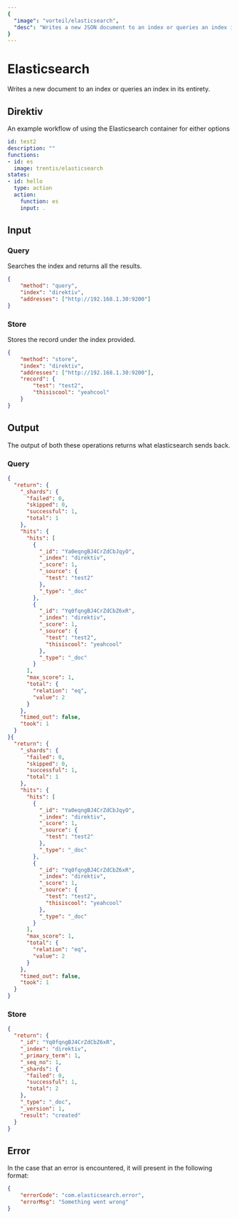 ```yaml
---
{
  "image": "vorteil/elasticsearch",
  "desc": "Writes a new JSON document to an index or queries an index in its entirety."
}
---
```


# Elasticsearch

Writes a new document to an index or queries an index in its entirety.

## Direktiv

An example workflow of using the Elasticsearch container for either options

```yaml
id: test2
description: "" 
functions:
- id: es
  image: trentis/elasticsearch
states:
- id: hello
  type: action
  action:
    function: es
    input: .
```

## Input

### Query

Searches the index and returns all the results.

```json
{
    "method": "query",
    "index": "direktiv",
    "addresses": ["http://192.168.1.30:9200"]
}
```

### Store

Stores the record under the index provided.

```json
{
    "method": "store",
    "index": "direktiv",
    "addresses": ["http://192.168.1.30:9200"],
    "record": {
        "test": "test2",
        "thisiscool": "yeahcool"
    }
}
```

## Output
The output of both these operations returns what elasticsearch sends back.

### Query
```json
{
  "return": {
    "_shards": {
      "failed": 0,
      "skipped": 0,
      "successful": 1,
      "total": 1
    },
    "hits": {
      "hits": [
        {
          "_id": "Ya0eqngBJ4CrZdCbJqyO",
          "_index": "direktiv",
          "_score": 1,
          "_source": {
            "test": "test2"
          },
          "_type": "_doc"
        },
        {
          "_id": "Yq0fqngBJ4CrZdCbZ6xR",
          "_index": "direktiv",
          "_score": 1,
          "_source": {
            "test": "test2",
            "thisiscool": "yeahcool"
          },
          "_type": "_doc"
        }
      ],
      "max_score": 1,
      "total": {
        "relation": "eq",
        "value": 2
      }
    },
    "timed_out": false,
    "took": 1
  }
}{
  "return": {
    "_shards": {
      "failed": 0,
      "skipped": 0,
      "successful": 1,
      "total": 1
    },
    "hits": {
      "hits": [
        {
          "_id": "Ya0eqngBJ4CrZdCbJqyO",
          "_index": "direktiv",
          "_score": 1,
          "_source": {
            "test": "test2"
          },
          "_type": "_doc"
        },
        {
          "_id": "Yq0fqngBJ4CrZdCbZ6xR",
          "_index": "direktiv",
          "_score": 1,
          "_source": {
            "test": "test2",
            "thisiscool": "yeahcool"
          },
          "_type": "_doc"
        }
      ],
      "max_score": 1,
      "total": {
        "relation": "eq",
        "value": 2
      }
    },
    "timed_out": false,
    "took": 1
  }
}
```


### Store
```json
{
  "return": {
    "_id": "Yq0fqngBJ4CrZdCbZ6xR",
    "_index": "direktiv",
    "_primary_term": 1,
    "_seq_no": 1,
    "_shards": {
      "failed": 0,
      "successful": 1,
      "total": 2
    },
    "_type": "_doc",
    "_version": 1,
    "result": "created"
  }
}
```

## Error

In the case that an error is encountered, it will present in the following format:

```json
{
    "errorCode": "com.elasticsearch.error",
    "errorMsg": "Something went wrong"
}
```